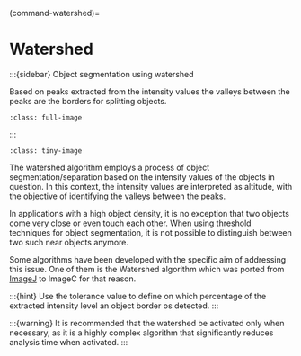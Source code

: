 (command-watershed)=
# Watershed


:::{sidebar} Object segmentation using watershed

Based on peaks extracted from the intensity values the valleys between the peaks are the borders for splitting objects.

```{figure} images/watershed.drawio.svg
:class: full-image
```

:::

```{figure} images/watershed_screenshot.png
:class: tiny-image
```

The watershed algorithm employs a process of object segmentation/separation based on the intensity values of the objects in question. 
In this context, the intensity values are interpreted as altitude, with the objective of identifying the valleys between the peaks.

In applications with a high object density, it is no exception that two objects come very close or even touch each other.
When using threshold techniques for object segmentation, it is not possible to distinguish between two such near objects anymore.

Some algorithms have been developed with the specific aim of addressing this issue.
One of them is the Watershed algorithm which was ported from [ImageJ](https://imagej.net/imaging/watershed) to ImageC for that reason.

:::{hint}
Use the tolerance value to define on which percentage of the extracted intensity level an object border os detected.
:::

:::{warning}
It is recommended that the watershed be activated only when necessary, as it is a highly complex algorithm that significantly reduces analysis time when activated.
:::